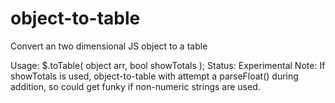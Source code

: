 # object-to-table
Convert an two dimensional JS object to a table

Usage: $.toTable( object arr, bool showTotals );
Status: Experimental
Note: If showTotals is used, object-to-table with attempt a parseFloat() during addition, so could get funky if non-numeric
strings are used.